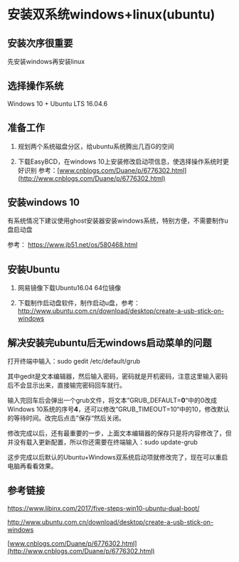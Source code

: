 # 安装双系统windows+linux(ubuntu)



## 安装次序很重要

先安装windows再安装linux

## 选择操作系统

Windows 10 + Ubuntu LTS 16.04.6

## 准备工作

1. 规划两个系统磁盘分区，给ubuntu系统腾出几百G的空间

2. 下载EasyBCD，在windows 10上安装修改启动项信息，使选择操作系统时更好识别 参考：[www.cnblogs.com/Duane/p/6776302.html](http://www.cnblogs.com/Duane/p/6776302.html)

## 安装windows 10

有系统情况下建议使用ghost安装器安装windows系统，特别方便，不需要制作u盘启动盘

参考： <https://www.jb51.net/os/580468.html>

##  安装Ubuntu

1. 网易镜像下载Ubuntu16.04 64位镜像

2. 下载制作启动盘软件，制作启动u盘，参考：<http://www.ubuntu.com.cn/download/desktop/create-a-usb-stick-on-windows>

## 解决安装完ubuntu后无windows启动菜单的问题

打开终端中输入：sudo gedit /etc/default/grub

其中gedit是文本编辑器，然后输入密码，密码就是开机密码，注意这里输入密码后不会显示出来，直接输完密码回车就行。

输入完回车后会弹出一个grub文件，将文本”GRUB_DEFAULT=**0**“中的0改成Windows 10系统的序号**4**，还可以修改”GRUB_TIMEOUT=10“中的10，修改默认的等待时间。改完后点击”保存“然后关闭。

修改完成以后，还有最重要的一步，上面文本编辑器的保存只是将内容修改了，但并没有载入更新配置，所以你还需要在终端输入：sudo update-grub

这步完成以后默认的Ubuntu+Windows双系统启动项就修改完了，现在可以重启电脑再看看效果。

##  参考链接

<https://www.libinx.com/2017/five-steps-win10-ubuntu-dual-boot/>

<http://www.ubuntu.com.cn/download/desktop/create-a-usb-stick-on-windows>

[www.cnblogs.com/Duane/p/6776302.html](http://www.cnblogs.com/Duane/p/6776302.html)



